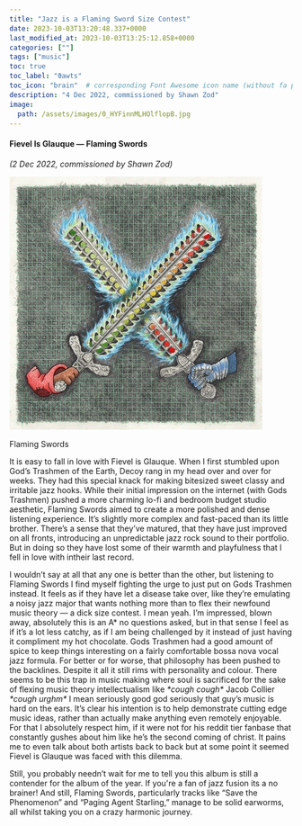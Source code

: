 ```yaml
---
title: "Jazz is a Flaming Sword Size Contest"
date: 2023-10-03T13:20:48.337+0000
last_modified_at: 2023-10-03T13:25:12.858+0000
categories: [""]
tags: ["music"]
toc: true
toc_label: "ϑawts"
toc_icon: "brain"  # corresponding Font Awesome icon name (without fa prefix)
description: "4 Dec 2022, commissioned by Shawn Zod"
image:
  path: /assets/images/0_HYFinnMLHOlflopB.jpg
---
```


#### Fievel Is Glauque — Flaming Swords

_\(2 Dec 2022, commissioned by Shawn Zod\)_


![Flaming Swords](/assets/images/0_HYFinnMLHOlflopB.jpg)

Flaming Swords

It is easy to fall in love with Fievel is Glauque\. When I first stumbled upon God’s Trashmen of the Earth, Decoy rang in my head over and over for weeks\. They had this special knack for making bitesized sweet classy and irritable jazz hooks\. While their initial impression on the internet \(with Gods Trashmen\) pushed a more charming lo\-fi and bedroom budget studio aesthetic, Flaming Swords aimed to create a more polished and dense listening experience\. It’s slightly more complex and fast\-paced than its little brother\. There’s a sense that they’ve matured, that they have just improved on all fronts, introducing an unpredictable jazz rock sound to their portfolio\. But in doing so they have lost some of their warmth and playfulness that I fell in love with intheir last record\.

I wouldn’t say at all that any one is better than the other, but listening to Flaming Swords I find myself fighting the urge to just put on Gods Trashmen instead\. It feels as if they have let a disease take over, like they’re emulating a noisy jazz major that wants nothing more than to flex their newfound music theory — a dick size contest\. I mean yeah\. I’m impressed, blown away, absolutely this is an A\* no questions asked, but in that sense I feel as if it’s a lot less catchy, as if I am being challenged by it instead of just having it compliment my hot chocolate\. Gods Trashmen had a good amount of spice to keep things interesting on a fairly comfortable bossa nova vocal jazz formula\. For better or for worse, that philosophy has been pushed to the backlines\. Despite it all it still rims with personality and colour\. There seems to be this trap in music making where soul is sacrificed for the sake of flexing music theory intellectualism like _\*cough cough\*_ Jacob Collier _\*cough urghm\*_ I mean seriously good god seriously that guy’s music is hard on the ears\. It’s clear his intention is to help demonstrate cutting edge music ideas, rather than actually make anything even remotely enjoyable\. For that I absolutely respect him, if it were not for his reddit tier fanbase that constantly gushes about him like he’s the second coming of christ\. It pains me to even talk about both artists back to back but at some point it seemed Fievel is Glauque was faced with this dilemma\.

Still, you probably needn’t wait for me to tell you this album is still a contender for the album of the year\. If you're a fan of jazz fusion its a no brainer\! And still, Flaming Swords, particularly tracks like “Save the Phenomenon” and “Paging Agent Starling,” manage to be solid earworms, all whilst taking you on a crazy harmonic journey\.